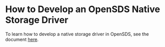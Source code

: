 # How to Develop an OpenSDS Native Storage Driver

To learn how to develop a native storage driver in OpenSDS, see the document [here](https://github.com/opensds/opensds/wiki/Develop-new-storage-driver-for-OpenSDS).

